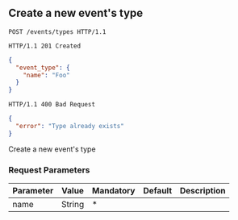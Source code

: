 ## Create a new event's type

```http
POST /events/types HTTP/1.1
```

```http
HTTP/1.1 201 Created
```

```json
{
  "event_type": {
    "name": "Foo"
  }
}
```

```http
HTTP/1.1 400 Bad Request
```

```json
{
  "error": "Type already exists"
}
```

Create a new event's type

### Request Parameters

Parameter                     |  Value                    | Mandatory | Default | Description
----------------------------- | ------                    | --------- |-------- | ----------
name                          | String                    | *         |         |
